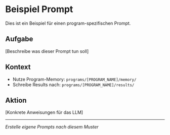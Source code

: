 # Beispiel Prompt

Dies ist ein Beispiel für einen program-spezifischen Prompt.

## Aufgabe
[Beschreibe was dieser Prompt tun soll]

## Kontext
- Nutze Program-Memory: `programs/[PROGRAM_NAME]/memory/`
- Schreibe Results nach: `programs/[PROGRAM_NAME]/results/`

## Aktion
[Konkrete Anweisungen für das LLM]

---
*Erstelle eigene Prompts nach diesem Muster*